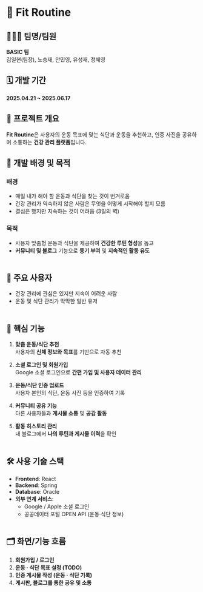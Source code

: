 # 📌 Fit Routine

## 👨‍👩‍👦 팀명/팀원

**BASIC 팀**  
김일현(팀장), 노승재, 안민영, 유성재, 정혜영

## 🗓️ 개발 기간

**2025.04.21 ~ 2025.06.17**

## 📝 프로젝트 개요

**Fit Routine**은 사용자의 운동 목표에 맞는 식단과 운동을 추천하고, 인증 사진을 공유하며 소통하는 **건강 관리 플랫폼**입니다.

## 🎯 개발 배경 및 목적

### 배경

- 매일 내가 해야 할 운동과 식단을 찾는 것이 번거로움
- 건강 관리가 익숙하지 않은 사람은 무엇을 어떻게 시작해야 할지 모름
- 결심은 했지만 지속하는 것이 어려움 (3일의 벽)

### 목적

- 사용자 맞춤형 운동과 식단을 제공하여 **건강한 루틴 형성**을 돕고
- **커뮤니티 및 블로그** 기능으로 **동기 부여** 및 **지속적인 활동 유도**
  <br><br>

## 👤 주요 사용자

- 건강 관리에 관심은 있지만 지속이 어려운 사람
- 운동 및 식단 관리가 막막한 일반 유저
  <br><br>

## 🧩 핵심 기능

1. **맞춤 운동/식단 추천**  
   사용자의 **신체 정보와 목표**를 기반으로 자동 추천

2. **소셜 로그인 및 회원가입**  
   Google 소셜 로그인으로 **간편 가입 및 사용자 데이터 관리**

3. **운동/식단 인증 업로드**  
   사용자 본인의 식단, 운동 사진 등을 인증하여 기록

4. **커뮤니티 공유 기능**  
   다른 사용자들과 **게시물 소통** 및 **공감 활동**

5. **활동 히스토리 관리**  
    내 블로그에서 **나의 루틴과 게시물 이력**을 확인
   <br><br>

## 🛠️ 사용 기술 스택

- **Frontend**: React
- **Backend**: Spring
- **Database**: Oracle
- **외부 연계 서비스**:
    - Google / Apple 소셜 로그인
    - 공공데이터 포털 OPEN API (운동·식단 정보)
      <br><br>

## 🗂️ 화면/기능 흐름

1. **회원가입 / 로그인**
2. **운동 · 식단 목표 설정 (TODO)**
3. **인증 게시물 작성 (운동 · 식단 기록)**
4. **게시판, 블로그를 통한 공유 및 소통**
